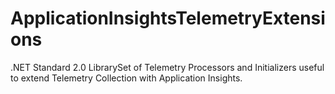# ApplicationInsightsTelemetryExtensions
.NET Standard 2.0 LibrarySet of Telemetry Processors and Initializers useful to extend Telemetry Collection with Application Insights.
